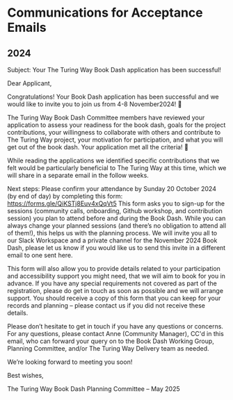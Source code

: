 # Communications for Acceptance Emails

## 2024

Subject: Your The Turing Way Book Dash application has been successful!

Dear Applicant,
 
Congratulations! Your Book Dash application has been successful and we would like to invite you to join us from 4-8 November2024! 👏
 
The Turing Way Book Dash Committee members have reviewed your application to assess your readiness for the book dash, goals for the project contributions, your willingness to collaborate with others and contribute to The Turing Way project, your motivation for participation, and what you will get out of the book dash. Your application met all the criteria! 🎊
 
While reading the applications we identified specific contributions that we felt would be particularly beneficial to The Turing Way at this time, which we will share in a separate email in the follow weeks.
 
Next steps:
Please confirm your attendance by Sunday 20 October 2024 (by end of day) by completing this form: https://forms.gle/QiKSTj8Euv4xQqVt5 
This form asks you to sign-up for the sessions (community calls, onboarding, Github workshop, and contribution session) you plan to attend before and during the Book Dash. While you can always change your planned sessions (and there’s no obligation to attend all of them!), this helps us with the planning process.
We will invite you all to our Slack Workspace and a private channel for the November 2024 Book Dash, please let us know if you would like us to send this invite in a different email to one sent here.
 
This form will also allow you to provide details related to your participation and accessibility support you might need, that we will aim to book for you in advance. If you have any special requirements not covered as part of the registration, please do get in touch as soon as possible and we will arrange support. You should receive a copy of this form that you can keep for your records and planning – please contact us if you did not receive these details.
 
Please don’t hesitate to get in touch if you have any questions or concerns. For any questions, please contact Anne (Community Manager), CC'd in this email, who can forward your query on to the Book Dash Working Group, Planning Committee, and/or The Turing Way Delivery team as needed.
 
We’re looking forward to meeting you soon!
 
Best wishes,
 
The Turing Way Book Dash Planning Committee – May 2025

